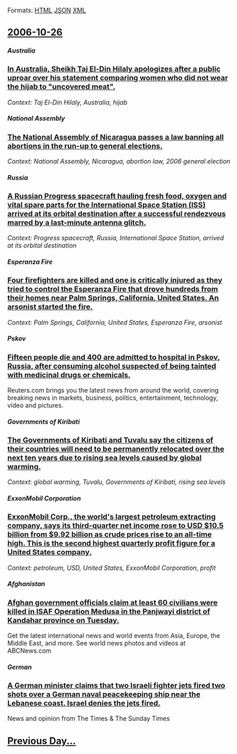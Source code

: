 
Formats: [HTML](2006/10/26/index.html)  [JSON](2006/10/26/index.json)  [XML](2006/10/26/index.xml)  

## [2006-10-26](/news/2006/10/26/index.md)

##### Australia
### [ In Australia, Sheikh Taj El-Din Hilaly apologizes after a public uproar over his statement comparing women who did not wear the hijab to "uncovered meat". ](/news/2006/10/26/in-australia-sheikh-taj-el-din-hilaly-apologizes-after-a-public-uproar-over-his-statement-comparing-women-who-did-not-wear-the-hijab-to-u.md)
_Context: Taj El-Din Hilaly, Australia, hijab_

##### National Assembly
### [ The National Assembly of Nicaragua passes a law banning all abortions in the run-up to general elections.](/news/2006/10/26/the-national-assembly-of-nicaragua-passes-a-law-banning-all-abortions-in-the-run-up-to-general-elections.md)
_Context: National Assembly, Nicaragua, abortion law, 2006 general election_

##### Russia
### [ A Russian Progress spacecraft hauling fresh food, oxygen and vital spare parts for the International Space Station (ISS) arrived at its orbital destination after a successful rendezvous marred by a last-minute antenna glitch. ](/news/2006/10/26/a-russian-progress-spacecraft-hauling-fresh-food-oxygen-and-vital-spare-parts-for-the-international-space-station-iss-arrived-at-its-orb.md)
_Context: Progress spacecraft, Russia, International Space Station, arrived at its orbital destination_

##### Esperanza Fire
### [ Four firefighters are killed and one is critically injured as they tried to control the Esperanza Fire that drove hundreds from their homes near Palm Springs, California, United States. An arsonist started the fire. ](/news/2006/10/26/four-firefighters-are-killed-and-one-is-critically-injured-as-they-tried-to-control-the-esperanza-fire-that-drove-hundreds-from-their-homes.md)
_Context: Palm Springs, California, United States, Esperanza Fire, arsonist_

##### Pskov
### [ Fifteen people die and 400 are admitted to hospital in Pskov, Russia, after consuming alcohol suspected of being tainted with medicinal drugs or chemicals. ](/news/2006/10/26/fifteen-people-die-and-400-are-admitted-to-hospital-in-pskov-russia-after-consuming-alcohol-suspected-of-being-tainted-with-medicinal-dru.md)
Reuters.com brings you the latest news from around the world, covering breaking news in markets, business, politics, entertainment, technology, video and pictures.

##### Governments of Kiribati
### [ The Governments of Kiribati and Tuvalu say the citizens of their countries will need to be permanently relocated over the next ten years due to rising sea levels caused by global warming. ](/news/2006/10/26/the-governments-of-kiribati-and-tuvalu-say-the-citizens-of-their-countries-will-need-to-be-permanently-relocated-over-the-next-ten-years-du.md)
_Context: global warming, Tuvalu, Governments of Kiribati, rising sea levels_

##### ExxonMobil Corporation
### [ ExxonMobil Corp., the world's largest petroleum extracting company, says its third-quarter net income rose to USD $10.5 billion from $9.92 billion as crude prices rise to an all-time high. This is the second highest quarterly profit figure for a United States company. ](/news/2006/10/26/exxonmobil-corp-the-world-s-largest-petroleum-extracting-company-says-its-third-quarter-net-income-rose-to-usd-10-5-billion-from-9-92.md)
_Context: petroleum, USD, United States, ExxonMobil Corporation, profit_

##### Afghanistan
### [ Afghan government officials claim at least 60 civilians were killed in ISAF Operation Medusa in the Panjwayi district of Kandahar province on Tuesday. ](/news/2006/10/26/afghan-government-officials-claim-at-least-60-civilians-were-killed-in-isaf-operation-medusa-in-the-panjwayi-district-of-kandahar-province.md)
Get the latest international news and world events from Asia, Europe, the Middle East, and more. See world news photos and videos at ABCNews.com

##### German
### [ A German minister claims that two Israeli fighter jets fired two shots over a German naval peacekeeping ship near the Lebanese coast. Israel denies the jets fired. ](/news/2006/10/26/a-german-minister-claims-that-two-israeli-fighter-jets-fired-two-shots-over-a-german-naval-peacekeeping-ship-near-the-lebanese-coast-israe.md)
News and opinion from The Times &amp; The Sunday Times

## [Previous Day...](/news/2006/10/25/index.md)

